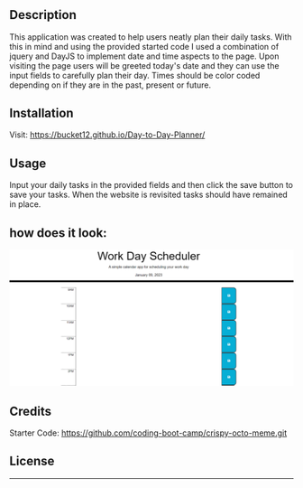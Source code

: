# <Daily Planner>

## Description

This application was created to help users neatly plan their daily tasks. With this in mind and using the provided started code I used a combination of jquery and DayJS to implement date and time aspects to the page. Upon visiting the page users will be greeted today's date and they can use the input fields to carefully plan their day. Times should be color coded depending on if they are in the past, present or future.

## Installation

Visit: https://bucket12.github.io/Day-to-Day-Planner/

## Usage

Input your daily tasks in the provided fields and then click the save button to save your tasks. When the website is revisited tasks should have remained in place.

## how does it look:
![image](Assets/prev.PNG)

## Credits

Starter Code: https://github.com/coding-boot-camp/crispy-octo-meme.git

## License



---